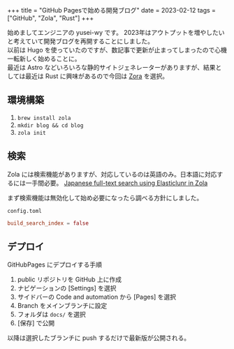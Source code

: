 +++
title = "GitHub Pagesで始める開発ブログ"
date = 2023-02-12
tags = ["GitHub", "Zola", "Rust"]
+++

始めましてエンジニアの yusei-wy です。
2023年はアウトプットを増やしたいと考えていて開発ブログを再開することにしました。  
以前は Hugo を使っていたのですが、数記事で更新が止まってしまったので心機一転新しく始めることに。  
最近は Astro などいろいろな静的サイトジェネレーターがありますが、結果としては最近は Rust に興味があるので今回は [Zora](https://www.getzola.org/documentation/getting-started/overview/) を選択。


## 環境構築

1. `brew install zola`
1. `mkdir blog && cd blog`
1. `zola init`



## 検索

Zola には検索機能がありますが、対応しているのは英語のみ。日本語に対応するには一手間必要。
[Japanese full-text search using Elasticlunr in Zola](https://www.jpgov.art/posts/japanese-full-text-search-on-zola/)

まず検索機能は無効化して始め必要になったら調べる方針にしました。

`config.toml`

```toml,lineos:config.toml
build_search_index = false
```


## デプロイ

GitHubPages にデプロイする手順

1. public リポジトリを GitHub 上に作成
2. ナビゲーションの [Settings] を選択
3. サイドバーの  Code and automation から [Pages] を選択
4. Branch をメインブランチに設定
5. フォルダは `docs/` を選択
6. [保存] で公開

以降は選択したブランチに push するだけで最新版が公開される。

